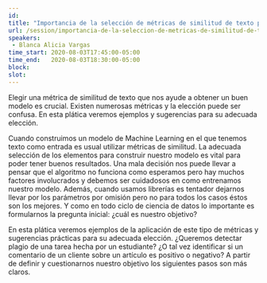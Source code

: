 ```yaml
---
id: 
title: "Importancia de la selección de métricas de similitud de texto para modelos de Machine Learning"
url: /session/importancia-de-la-seleccion-de-metricas-de-similitud-de-texto-para-modelos-de-machine-learning/
speakers:
 - Blanca Alicia Vargas
time_start: 2020-08-03T17:45:00-05:00
time_end:   2020-08-03T18:30:00-05:00
block: 
slot: 
---
```


Elegir una métrica de similitud de texto que nos ayude a obtener un buen modelo es crucial. Existen numerosas métricas y la elección puede ser confusa. En esta plática veremos ejemplos y sugerencias para su adecuada elección.

Cuando construimos un modelo de Machine Learning en el que tenemos texto como entrada es usual utilizar métricas de similitud. La adecuada selección de los elementos para construir nuestro modelo es vital para poder tener buenos resultados. Una mala decisión nos puede llevar a pensar que el algoritmo no funciona como esperamos pero hay muchos factores involucrados y debemos ser cuidadosos en como entrenamos nuestro modelo. Además, cuando usamos librerías es tentador dejarnos llevar por los parámetros por omisión pero no para todos los casos éstos son los mejores. Y como en todo ciclo de ciencia de datos lo importante es formularnos la pregunta inicial: ¿cuál es nuestro objetivo?

En esta plática veremos ejemplos de la aplicación de este tipo de métricas y sugerencias prácticas para su adecuada elección. ¿Queremos detectar plagio de una tarea hecha por un estudiante? ¿O tal vez identificar si un comentario de un cliente sobre un artículo es positivo o negativo? A partir de definir y cuestionarnos nuestro objetivo los siguientes pasos son más claros.